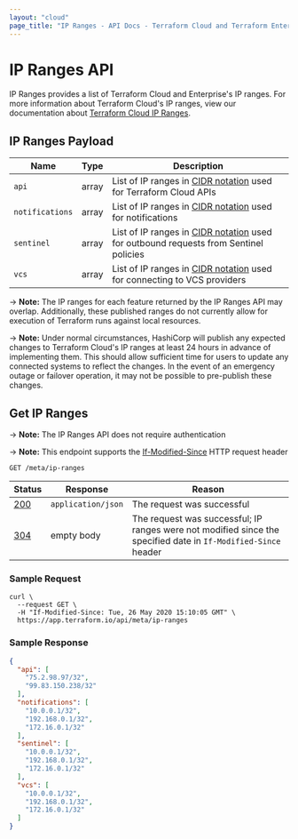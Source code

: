 ```yaml
---
layout: "cloud"
page_title: "IP Ranges - API Docs - Terraform Cloud and Terraform Enterprise"
---
```


[200]: https://developer.mozilla.org/en-US/docs/Web/HTTP/Status/200
[201]: https://developer.mozilla.org/en-US/docs/Web/HTTP/Status/201
[202]: https://developer.mozilla.org/en-US/docs/Web/HTTP/Status/202
[204]: https://developer.mozilla.org/en-US/docs/Web/HTTP/Status/204
[304]: https://developer.mozilla.org/en-US/docs/Web/HTTP/Status/304
[400]: https://developer.mozilla.org/en-US/docs/Web/HTTP/Status/400
[401]: https://developer.mozilla.org/en-US/docs/Web/HTTP/Status/401
[403]: https://developer.mozilla.org/en-US/docs/Web/HTTP/Status/403
[404]: https://developer.mozilla.org/en-US/docs/Web/HTTP/Status/404
[409]: https://developer.mozilla.org/en-US/docs/Web/HTTP/Status/409
[412]: https://developer.mozilla.org/en-US/docs/Web/HTTP/Status/412
[422]: https://developer.mozilla.org/en-US/docs/Web/HTTP/Status/422
[429]: https://developer.mozilla.org/en-US/docs/Web/HTTP/Status/429
[500]: https://developer.mozilla.org/en-US/docs/Web/HTTP/Status/500
[504]: https://developer.mozilla.org/en-US/docs/Web/HTTP/Status/504
[If-Modified-Since]: https://developer.mozilla.org/en-US/docs/Web/HTTP/Headers/If-Modified-Since
[JSON API document]: /docs/cloud/api/index.html#json-api-documents
[JSON API error object]: http://jsonapi.org/format/#error-objects
[CIDR Notation]: https://en.wikipedia.org/wiki/Classless_Inter-Domain_Routing#CIDR_notation

# IP Ranges API
IP Ranges provides a list of Terraform Cloud and Enterprise's IP ranges. For more information about Terraform Cloud's IP ranges, view our documentation about [Terraform Cloud IP Ranges](../architectural-details/ip-ranges.html).

## IP Ranges Payload

Name                             | Type   | Description
---------------------------------|--------|-------------
`api`                            | array  | List of IP ranges in [CIDR notation] used for Terraform Cloud APIs
`notifications`                  | array  | List of IP ranges in [CIDR notation] used for notifications
`sentinel`                       | array  | List of IP ranges in [CIDR notation] used for outbound requests from Sentinel policies
`vcs`                            | array  | List of IP ranges in [CIDR notation] used for connecting to VCS providers

-> **Note:** The IP ranges for each feature returned by the IP Ranges API may overlap. Additionally, these published ranges do not currently allow for execution of Terraform runs against local resources.

-> **Note:** Under normal circumstances, HashiCorp will publish any expected changes to Terraform Cloud's IP ranges at least 24 hours in advance of implementing them. This should allow sufficient time for users to update any connected systems to reflect the changes. In the event of an emergency outage or failover operation, it may not be possible to pre-publish these changes. 

## Get IP Ranges

-> **Note:** The IP Ranges API does not require authentication

-> **Note:** This endpoint supports the [If-Modified-Since][] HTTP request header

`GET /meta/ip-ranges`

Status  | Response                                        | Reason
--------|-------------------------------------------------|----------
[200][] | `application/json`                              | The request was successful
[304][] | empty body                                      | The request was successful; IP ranges were not modified since the specified date in `If-Modified-Since` header


### Sample Request

```shell
curl \
  --request GET \
  -H "If-Modified-Since: Tue, 26 May 2020 15:10:05 GMT" \
  https://app.terraform.io/api/meta/ip-ranges
```

### Sample Response

```json
{
  "api": [
    "75.2.98.97/32",
    "99.83.150.238/32"
  ],
  "notifications": [
    "10.0.0.1/32",
    "192.168.0.1/32",
    "172.16.0.1/32"
  ],
  "sentinel": [
    "10.0.0.1/32",
    "192.168.0.1/32",
    "172.16.0.1/32"
  ],
  "vcs": [
    "10.0.0.1/32",
    "192.168.0.1/32",
    "172.16.0.1/32"
  ]
}
```

